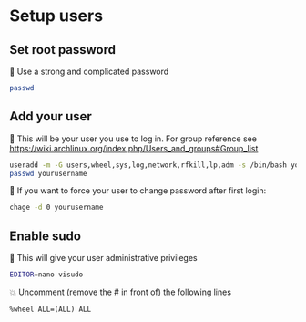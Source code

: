 # Setup users

## Set root password
🔑 Use a strong and complicated password
```bash
passwd
```

## Add your user
🧑 This will be your user you use to log in. For group reference see <https://wiki.archlinux.org/index.php/Users_and_groups#Group_list>
```bash
useradd -m -G users,wheel,sys,log,network,rfkill,lp,adm -s /bin/bash yourusername
passwd yourusername
```
🎰 If you want to force your user to change password after first login:
```bash
chage -d 0 yourusername
```

## Enable sudo
🧐 This will give your user administrative privileges
```bash
EDITOR=nano visudo
```
💥 Uncomment (remove the # in front of) the following lines
```
%wheel ALL=(ALL) ALL
```
